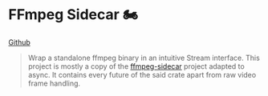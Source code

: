 # FFmpeg Sidecar 🏍

[Github](https://github.com/dvtkrlbs/async-ffmpeg-sidecar) 

[//]: # ([Crates.io]&#40;https://crates.io/crates/ffmpeg-sidecar&#41; |)
[//]: # ([Docs.rs]&#40;https://docs.rs/ffmpeg-sidecar&#41;)

> Wrap a standalone ffmpeg binary in an intuitive Stream interface.
> This project is mostly a copy of the [ffmpeg-sidecar](https://github.com/nathanbabcock/ffmmpeg-sidecar) project adapted to async. 
> It contains every future of the said crate apart from raw video frame handling.
